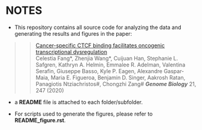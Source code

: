 # NOTES

- This repository contains all source code for analyzing the data and generating the results and figures in the paper: 

>> <a href="https://genomebiology.biomedcentral.com/articles/10.1186/s13059-020-02152-7" target="_blank">Cancer-specific CTCF binding facilitates oncogenic transcriptional dysregulation</a> <br> 
Celestia Fang*, Zhenjia Wang*, Cuijuan Han, Stephanie L. Safgren, Kathryn A. Helmin, Emmalee R. Adelman, Valentina Serafin, Giuseppe Basso, Kyle P. Eagen, Alexandre Gaspar-Maia, Maria E. Figueroa, Benjamin D. Singer, Aakrosh Ratan, Panagiotis Ntziachristos#, Chongzhi Zang#
<i><b>Genome Biology</i></b> 21, 247 (2020)

- a **README** file is attached to each folder/subfolder.

- For scripts used to generate the figures, please refer to **README_figure.rst**. 

